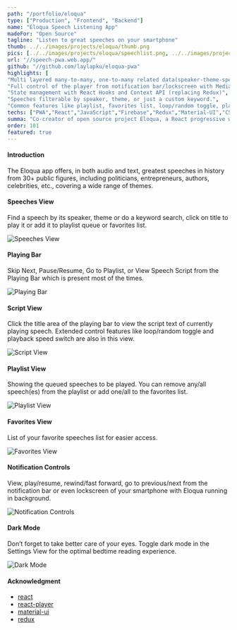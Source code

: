 ```yaml
---
path: "/portfolio/eloqua"
type: ["Production", "Frontend", "Backend"]
name: "Eloqua Speech Listening App"
madeFor: "Open Source"
tagline: "Listen to great speeches on your smartphone"
thumb: ../../images/projects/eloqua/thumb.png
pics: [../../images/projects/eloqua/speechlist.png, ../../images/projects/eloqua/speakerlist.png, ../../images/projects/eloqua/ctglist.png, ../../images/projects/eloqua/script.png]
url: "//speech-pwa.web.app/"
github: "//github.com/laylapku/eloqua-pwa"
highlights: [
"Multi layered many-to-many, one-to-many related data(speaker-theme-speech-text-audio) stored on Firebase Firestore for easier content updates.",
"Full control of the player from notification bar/lockscreen with Media Session API",
"State management with React Hooks and Context API (replacing Redux)",
"Speeches filterable by speaker, theme, or just a custom keyword.",
"Common features like playlist, favorites list, loop/random toggle, playback speed switch, dark mode"]
techs: ["PWA","React","JavaScript","Firebase","Redux","Material-UI","CSS","Webpack"]
summa: "Co-creator of open source project Eloqua, a React progressive web app for speech listening, made in collaboration with my coding mentor Sean Lee. Highlights: full player control from notification, many-to-many relationship data on Firestore, filter through speaker/topic/keyword, playlist, favlist, loop, playback speed switch, dark mode."
order: 101
featured: true
---
```


<!-- #### Table of Contents

- [Introduction](#introduction)
- [Speeches View](#speeches-view)
- [Playing Bar](#playing-bar)
- [Script View](#script-view)
- [Playlist View](#playlist-view)
- [Favorites View](#favorites-view)
- [Notification Controls](#notification-controls)
- [Dark Mode](#dark-mode)
- [Acknowledgment](#acknowledgment)
 -->

#### Introduction

The Eloqua app offers, in both audio and text, greatest speeches in history from 30+ public figures, including politicians, entrepreneurs, authors, celebrities, etc., covering a wide range of themes.

#### Speeches View

Find a speech by its speaker, theme or do a keyword search, click on title to play it or add it to playlist queue or favorites list.

![Speeches View](../../images/projects/eloqua/speechlist.png 'Speeches View')

#### Playing Bar

Skip Next, Pause/Resume, Go to Playlist, or View Speech Script from the Playing Bar which is present most of the times.

![Playing Bar](../../images/projects/eloqua/toolbar.png 'Playing Bar')

#### Script View

Click the title area of the playing bar to view the script text of currently playing speech.
Extended control features like loop/random toggle and playback speed switch are also in this view.

![Script View](../../images/projects/eloqua/script.png 'Script View')

#### Playlist View

Showing the queued speeches to be played.
You can remove any/all speech(es) from the playlist or add one/all to the favorites list.

![Playlist View](../../images/projects/eloqua/playlist.png 'Playlist View')

#### Favorites View

List of your favorite speeches list for easier access.

![Favorites View](../../images/projects/eloqua/favorites.png 'Favorites View')

#### Notification Controls

View, play/resume, rewind/fast forward, go to previous/next from the notification bar or even lockscreen of your smartphone with Eloqua running in background.

![Notification Controls](../../images/projects/eloqua/notification.png 'Notification Controls')

#### Dark Mode

Don’t forget to take better care of your eyes. Toggle dark mode in the Settings View for the optimal bedtime reading experience.

![Dark Mode](../../images/projects/eloqua/dark-mode.png 'Dark Mode')

#### Acknowledgment

- [react](https://github.com/facebook/react/)
- [react-player](https://github.com/CookPete/react-player)
- [material-ui](https://github.com/mui-org/material-ui)
- [redux](https://github.com/reduxjs/redux)
